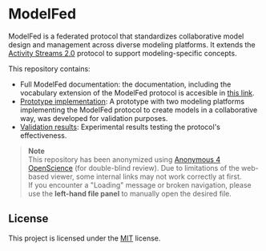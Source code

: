 # ModelFed

ModelFed is a federated protocol that standardizes collaborative model design and management across 
diverse modeling platforms. It extends the [Activity Streams 2.0](https://www.w3.org/TR/activitystreams-vocabulary/) protocol to support modeling-specific concepts.

This repository contains:

- Full ModelFed documentation: the documentation, including the vocabulary extension of the ModelFed protocol is accesible in [this link](https://creative-tanuki-e14560.netlify.app/).
- [Prototype implementation](prototype/main.py): A prototype with two modeling platforms implementing the ModelFed protocol to create models in a collaborative way, was developed for validation purposes.
- [Validation results](validation/README.md): Experimental results testing the protocol's effectiveness.

> **Note**  
> This repository has been anonymized using [Anonymous 4 OpenScience](https://anonymous.4open.science/) (for double-blind review). 
> Due to limitations of the web-based viewer, some internal links may not work correctly at first.  
> If you encounter a "Loading" message or broken navigation, please use the **left-hand file panel** to manually open the desired file.  

## License

This project is licensed under the [MIT](https://mit-license.org/) license.